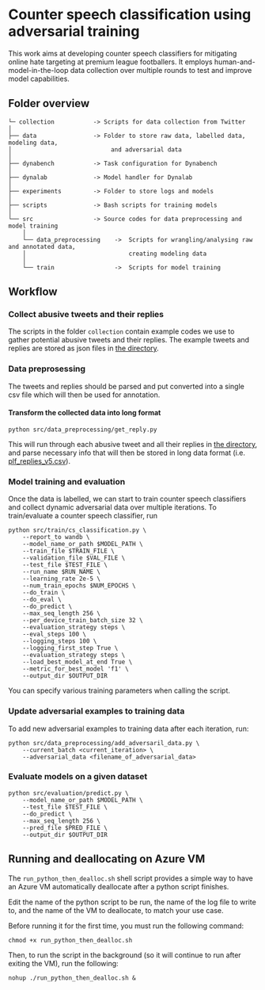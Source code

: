 # Counter speech classification using adversarial training

This work aims at developing counter speech classifiers for mitigating online hate targeting at premium league footballers. It employs human-and-model-in-the-loop data collection over multiple rounds to test and improve model capabilities. 

## Folder overview

    └─ collection           -> Scripts for data collection from Twitter
    │
    ├── data                -> Folder to store raw data, labelled data, modeling data, 
    │                            and adversarial data
    │
    ├── dynabench           -> Task configuration for Dynabench
    │
    ├── dynalab             -> Model handler for Dynalab
    │
    ├── experiments         -> Folder to store logs and models
    │
    ├── scripts             -> Bash scripts for training models
    │
    └── src                 -> Source codes for data preprocessing and model training
        │
        └── data_preprocessing    ->  Scripts for wrangling/analysing raw and annotated data,
        │                             creating modeling data
        │
        └── train                 ->  Scripts for model training

## Workflow
### Collect abusive tweets and their replies
The scripts in the folder `collection` contain example codes we use to gather potential abusive tweets and their replies. The example tweets and replies are stored as json files in [the directory](https://github.com/Turing-Online-Safety-Codebase/counterspeech_adversarial/tree/main/data/twitter_plf_data/twitter_plf_raw/plf_replies).

### Data preprosessing
The tweets and replies should be parsed and put converted into a single csv file which will then be used for annotation.

#### Transform the collected data into long format
```
python src/data_preprocessing/get_reply.py 
```

This will run through each abusive tweet and all their replies in [the directory](https://github.com/Turing-Online-Safety-Codebase/counterspeech_adversarial/tree/main/data/twitter_plf_data/twitter_plf_raw/plf_replies), and parse necessary info that will then be stored in long data format (i.e. [plf_replies_v5.csv](https://github.com/Turing-Online-Safety-Codebase/counterspeech_adversarial/blob/main/data/twitter_plf_data/twitter_plf_raw/plf_replies_v5.csv)).

### Model training and evaluation
Once the data is labelled, we can start to train counter speech classifiers and collect dynamic adversarial data over multiple iterations. To train/evaluate a counter speech classifier, run

```
python src/train/cs_classification.py \
    --report_to wandb \
    --model_name_or_path $MODEL_PATH \
    --train_file $TRAIN_FILE \
    --validation_file $VAL_FILE \
    --test_file $TEST_FILE \
    --run_name $RUN_NAME \
    --learning_rate 2e-5 \
    --num_train_epochs $NUM_EPOCHS \
    --do_train \
    --do_eval \
    --do_predict \
    --max_seq_length 256 \
    --per_device_train_batch_size 32 \
    --evaluation_strategy steps \
    --eval_steps 100 \
    --logging_steps 100 \
    --logging_first_step True \
    --evaluation_strategy steps \
    --load_best_model_at_end True \
    --metric_for_best_model 'f1' \
    --output_dir $OUTPUT_DIR
```

You can specify various training parameters when calling the script.

### Update adversarial examples to training data
To add new adversarial examples to training data after each iteration, run:

```
python src/data_preprocessing/add_adversaril_data.py \
    --current_batch <current_iteration> \
    --adversarial_data <filename_of_adversarial_data>
```

### Evaluate models on a given dataset

```
python src/evaluation/predict.py \
    --model_name_or_path $MODEL_PATH \
    --test_file $TEST_FILE \
    --do_predict \
    --max_seq_length 256 \
    --pred_file $PRED_FILE \
    --output_dir $OUTPUT_DIR
```

## Running and deallocating on Azure VM

The `run_python_then_dealloc.sh` shell script provides a simple way to have an Azure VM automatically deallocate after a python script finishes.

Edit the name of the python script to be run, the name of the log file to write to, and the name of the VM to deallocate, to match your use case. 

Before running it for the first time, you must run the following command:

`chmod +x run_python_then_dealloc.sh`

Then, to run the script in the background (so it will continue to run after exiting the VM), run the following:

`nohup ./run_python_then_dealloc.sh &`

